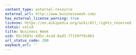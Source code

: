 ```yaml
---
content_type: external-resource
external_url: http://www.businessweek.com/
has_external_license_warning: true
license: https://en.wikipedia.org/wiki/All_rights_reserved
status: valid
title: Business Week
uid: 05c3583c-dd5c-4ca9-8ad3-77139ff8c0b3
url_status_code: 200
wayback_url: ''
---
```

